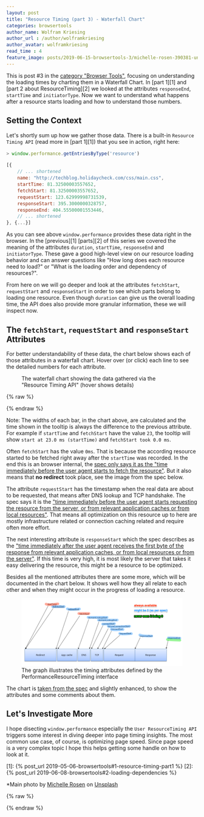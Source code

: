```yaml
---
layout: post
title: "Resource Timing (part 3) - Waterfall Chart"
categories: browsertools
author_name: Wolfram Kriesing
author_url : /author/wolframkriesing
author_avatar: wolframkriesing
read_time : 4
feature_image: posts/2019-06-15-browsertools-3/michelle-rosen-390381-unsplash.jpg
---
```


This is post #3 in the [category "Browser Tools"][0], focusing on understanding the loading times by charting them in a Waterfall Chart. In [part 1][1] and [part 2 about ResourceTiming][2] we looked at the attributes `responseEnd`, `startTime` and `initiatorType`. Now we want to understand what happens after a resource starts loading and how to understand those numbers.

## Setting the Context

Let's shortly sum up how we gather those data. There is a built-in `Resource Timing API` (read more in [part 1][1]) that you see in action, right here:

```js
> window.performance.getEntriesByType('resource')
```

```js
[{
    // ... shortened
    name: "http://techblog.holidaycheck.com/css/main.css",
    startTime: 81.32500003557652,
    fetchStart: 81.32500003557652,
    requestStart: 123.62999998731539,
    responseStart: 395.3000000328757,
    responseEnd: 404.55500001553446,
    // ... shortened
}, {...}]
```

As you can see above `window.performance` provides these data right in the browser. In the [previous][1] [parts][2] of this series we covered the meaning of the attributes `duration`, `startTime`, `responseEnd` and `initiatorType`. These gave a good high-level view on our resource loading behavior and can answer questions like "How long does each resource need to load?" or "What is the loading order and dependency of resources?".

From here on we will go deeper and look at the attributes `fetchStart`, `requestStart` and `responseStart` in order to see which parts belong to loading one resource. Even though `duration` can give us the overall loading time, the API does also provide more granular information, these we will inspect now.

## The `fetchStart`, `requestStart` and `responseStart` Attributes

For better understandability of these data, the chart below shows each of those attributes in a waterfall chart. Hover over (or click) each line to see the detailed numbers for each attribute.

<figure>
    <hc-chart id="waterfall-chart-2" style="height: 350px;"></hc-chart>
    <figcaption>The waterfall chart showing the data gathered via the "Resource Timing API" (hover shows details)</figcaption>
</figure>

{% raw %}
<script type="text/javascript">
  window.__loadChartFunctions__ = [];
  window.__loadChartFunctions__.push(() => {
    const chart = document.querySelector('#waterfall-chart-2');
    const resources = [
      ...window.performance.getEntriesByType('navigation'),
      ...window.performance.getEntriesByType('resource'),
    ];
    const times = resources.map(
      resource => ({label: resource.name, values: [
        resource.startTime,
        resource.fetchStart,
        resource.requestStart || resource.fetchStart,
        resource.responseStart || resource.fetchStart,
        resource.responseEnd,
      ]}));
    const valueLabels = [
      'Request started after ${value} ms (startTime)', 
      'Redirect took ${value} ms (fetchStart)', 
      'AppCache+DNS+TCP took ${value} ms (requestStart)',
      'Server responded after ${value} ms (responseStart)',
      'Response was complete after ${value} ms (responseEnd)',
    ];
    chart.updateStackedWaterfallData(times, {valueLabels, precision: 1});
  });
</script>
{% endraw %}

Note: The widths of each bar, in the chart above, are calculated and the time shown in the tooltip is always the difference to the previous attribute. For example if `startTime` and `fetchStart` have the value `23`, the tooltip will show `start at 23.0 ms (startTime)` and `fetchStart took 0.0 ms`.

Often `fetchStart` has the value `0ms`. That is because the according resource started to be fetched right away after the `startTime` was recorded. In the end this is an browser internal, the [spec only says it as the "time immediately before the user agent starts to fetch the resource"][7]. But it also means that **no redirect** took place, see the image from the spec below.

The attribute `requestStart` has the timestamp when the real data are about to be requested, that means after DNS lookup and TCP handshake. The spec says it is the ["time immediately before the user agent starts requesting the resource from the server, or from relevant application caches or from local resources"][8]. That means all optimization on this resource up to here are mostly infrastructure related or connection caching related and require often more effort.

The next interesting attribute is `responseStart` which the spec describes as the ["time immediately after the user agent receives the first byte of the response from relevant application caches, or from local resources or from the server"][9]. If this time is very high, it is most likely the server that takes it easy delivering the resource, this might be a resource to be optimized.

Besides all the mentioned attributes there are some more, which will be documented in the chart below. It shows well how they all relate to each other and when they might occur in the progress of loading a resource.

<figure>
    <img src="/img/posts/2019-06-15-browsertools-3/resource-timing-overview-modified.png" alt="resource-timing-overview" class="centered" />
    <figcaption>The graph illustrates the timing attributes defined by the PerformanceResourceTiming interface</figcaption>
</figure>

The chart is [taken from the spec][6] and slightly enhanced, to show the attributes and some comments about them.

## Let's Investigate More

I hope disecting `window.performance` especially the `User ResourceTiming API` triggers some interest in diving deeper into page timing insights. The most common use case, of course, is optimizing page speed. Since page speed is a very complex topic I hope this helps getting some handle on how to look at it.


[0]: /category/browsertools
[1]: {% post_url 2019-05-06-browsertools#1-resource-timing-part1 %}
[2]: {% post_url 2019-06-08-browsertools#2-loading-dependencies %}

[6]: https://www.w3.org/TR/2017/CR-resource-timing-1-20170330/#processing-model
[7]: https://www.w3.org/TR/2017/CR-resource-timing-1-20170330/#dom-performanceresourcetiming-fetchstart
[8]: https://www.w3.org/TR/2017/CR-resource-timing-1-20170330/#dom-performanceresourcetiming-requeststart
[9]: https://www.w3.org/TR/2017/CR-resource-timing-1-20170330/#dom-performanceresourcetiming-responsestart

*Main photo by <a href="https://unsplash.com/photos/MmPamQEr-ec?utm_source=unsplash&utm_medium=referral&utm_content=creditCopyText">Michelle Rosen</a> on <a href="https://unsplash.com/?utm_source=unsplash&utm_medium=referral&utm_content=creditCopyText">Unsplash</a><br />


{% raw %}
<script type="text/javascript">
  (() => {
    const onLoaded = () => {
      window.customElements.whenDefined('hc-chart').then(() => {
        window.addEventListener('load', () => {
          window.__loadChartFunctions__.forEach(fn => fn());
        });
      });
    };
    const scriptTag = document.createElement('script');
    scriptTag.onload = onLoaded;
    scriptTag.setAttribute('type', 'module');
    scriptTag.setAttribute('src', 'https://holidaycheck.github.io/hc-live-chart-component/HcChart.js');
    document.head.insertBefore(scriptTag, document.head.childNodes[0]);
  })();
</script>
{% endraw %}

